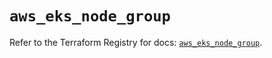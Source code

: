 # `aws_eks_node_group`

Refer to the Terraform Registry for docs: [`aws_eks_node_group`](https://registry.terraform.io/providers/hashicorp/aws/6.9.0/docs/resources/eks_node_group).
